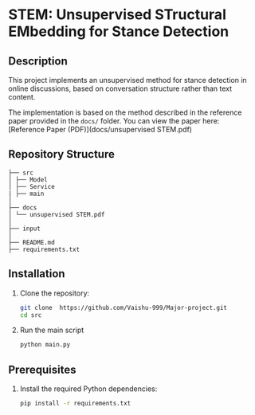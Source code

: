 # STEM: Unsupervised STructural EMbedding for Stance Detection

## Description
This project implements an unsupervised method for stance detection in online discussions, based on conversation structure rather than text content.

The implementation is based on the method described in the reference paper provided in the `docs/` folder. You can view the paper here:  
[Reference Paper (PDF)](docs/unsupervised STEM.pdf)

## Repository Structure
```
├── src
│ ├── Model
│ ├── Service
| ├── main
│
├── docs
│ └── unsupervised STEM.pdf
│
├── input
│
├── README.md
├── requirements.txt

```
## Installation
1. Clone the repository:
   ```bash
   git clone  https://github.com/Vaishu-999/Major-project.git
   cd src
2. Run the main script
   ```bash
   python main.py
## Prerequisites
1. Install the required Python dependencies:
   ```bash
   pip install -r requirements.txt
